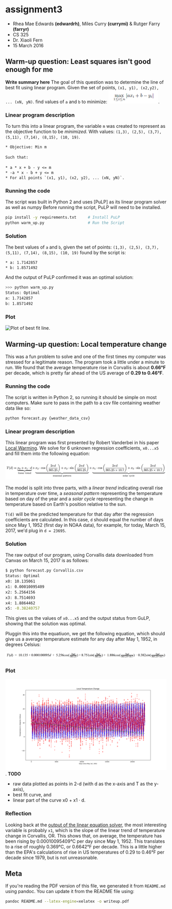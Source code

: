 # assignment3
- Rhea Mae Edwards **(edwardrh)**, Miles Curry **(currymi)** & Rutger Farry **(farryr)**
- CS 325
- Dr. Xiaoli Fern
- 15 March 2016

## Warm-up question: Least squares isn't good enough for me
**Write summary here**
The goal of this question was to determine the line of best fit using linear
program. Given the set of points, `(x1, y1), (x2,y2), ... (xN, yN)`. find values
of `a` and `b` to minimize: ![Prob 1 Objective Function](docs/prob1OF.png
"Objective Function").

### Linear program description
To turn this into a linear program, the variable `m` was created to represent as
the objective function to be  *minimized*. With values: `(1,3), (2,5), (3,7),
(5,11), (7,14), (8,15), (10, 19)`.

    * Objective: Min m
    
    Such that:

    * a * x + b - y <= m
    * -a * x - b + y <= m
    * For all points `(x1, y1), (x2, y2), ... (xN, yN)`.

### Running the code
The script was built in Python 2 and uses [PuLP] as its linear program solver as
well as numpy Before running the script, PuLP will need to be installed.

```bash
pip install -y requirements.txt     # Install PuLP
python warm_up.py                   # Run the Script
```
### Solution
The best values of `a` and `b`, given the set of points: `(1,3), (2,5), (3,7),
(5,11), (7,14), (8,15), (10, 19)` found by the script is:

    * a: 1.7142857
    * b: 1.8571492

And the output of PuLP confirmed it was an optimal solution:

```bash
>>> python warm_up.py
Status: Optimal
a: 1.7142857
b: 1.8571492
```
### Plot
![Plot of best fit line](docs/lineOBF_plot.png "Line of Best fit").


## Warming-up question: Local temperature change
This was a fun problem to solve and one of the first times my computer was stressed for a legitimate reason. The program took a little under a minute to run. We found that the average temperature rise in Corvallis is about **0.66°F** per decade, which is pretty far ahead of the US average of **0.29 to 0.46°F**.

### Running the code
The script is written in Python 2, so running it should be simple on most computers. Make sure to pass in the path to a csv file containing weather data like so:
```bash
python forecast.py {weather_data_csv}
```

### Linear program description
This linear program was first presented by Robert Vanderbei in his paper [Local Warming](http://www.princeton.edu/~rvdb/tex/LocalWarming/LocalWarming.pdf). We solve for 6 unknown regression coefficients, `x0...x5` and fill them into the following equation:

![Climate model](docs/climate_model.png)

The model is split into three parts, with a *linear trend* indicating overall rise in temperature over time, a *seasonal pattern* representing the temperature based on day of the year and a *solar cycle* representing the change in temperature based on Earth's position relative to the sun. 

`T(d)` will be the predicted temperature for that day after the regression coefficients are calculated. In this case, `d` should equal the number of days since May 1, 1952 (first day in NOAA data), for example, for today, March 15, 2017, we'd plug in `d = 23695`.

### Solution
The raw output of our program, using Corvallis data downloaded from Canvas on March 15, 2017 is as follows:
```bash
$ python forecast.py Corvallis.csv
Status: Optimal
x0: 10.135061
x1: 0.00010095409
x2: 5.2564156
x3: 8.7514693
x4: 1.8864462
x5: -0.38240757
```
This gives us the values of `x0...x5` and the output status from GuLP, showing that the solution was optimal.

Pluggin this into the equatiuon, we get the following equation, which should give us a average temperature estimate for any day after May 1, 1952, in degrees Celsius:

![Calculated climate model](docs/climate_model_filled.png)

### Plot
![Corvallis Forecasted Data](docs/forecast_plot.png "Line of Best fit").
**TODO**
- raw data plotted as points in 2-d (with d as the x-axis and T as the y-axis),
- best fit curve, and
- linear part of the curve x0 + x1 · d.

### Reflection
Looking back at the [output of the linear equation solver](#solution), the most interesting variable is probably `x1`, which is the slope of the linear trend of temperature change in Corvallis, OR. This shows that, on average, the temperature has been rising by 0.00010095409°C per day since May 1, 1952. This translates to a rise of roughly 0.369°C, or 0.6642°F per decade. This is a little higher than the EPA's calculations of rise in US temperatures of 0.29 to 0.46°F per decade since 1979, but is not unreasonable.

## Meta
If you're reading the PDF version of this file, we generated it from `README.md` using pandoc. You can update it from the README file using:
```bash
pandoc README.md --latex-engine=xelatex -o writeup.pdf
